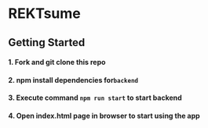 # REKTsume

## Getting Started	

#### 1. Fork and git clone this repo

#### 2. npm install dependencies for`backend`

#### 3. Execute command `npm run start` to start backend

#### 4. Open index.html page in browser to start using the app
